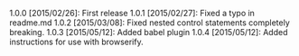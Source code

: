 1.0.0 [2015/02/26]: First release
1.0.1 [2015/02/27]: Fixed a typo in readme.md
1.0.2 [2015/03/08]: Fixed nested control statements completely breaking.
1.0.3 [2015/05/12]: Added babel plugin
1.0.4 [2015/05/12]: Added instructions for use with browserify.